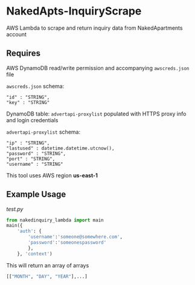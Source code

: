 # NakedApts-InquiryScrape 
AWS Lambda to scrape and return inquiry data from NakedApartments account

## Requires 
AWS DynamoDB read/write permission and accompanying `awscreds.json` file 

`awscreds.json` schema:

    "id" : "STRING",
    "key" : "STRING"

DynamoDB table: `advertapi-proxylist` populated with HTTPS proxy info and login credentials 

`advertapi-proxylist` schema:
    
    "ip" : "STRING",
    "lastused" : datetime.datetime.utcnow(),
    "password" : "STRING",
    "port" : "STRING",
    "username" : "STRING"
    
This tool uses AWS region **us-east-1** 

## Example Usage

_test.py_
``` python
from nakedinquiry_lambda import main
main({
    'auth': {
        'username':'someone@somewhere.com',
        'password':'someonespassword'
        },
    }, 'context')
```
This will return an array of arrays 
``` python
[["MONTH", "DAY", "YEAR"],...]
```